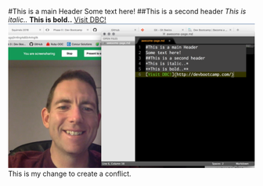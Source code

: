 #This is a main Header
Some text here!
##This is a second header
*This is italic..*
**This is bold..**
[Visit DBC!](http://devbootcamp.com/)
![Working Together](https://github.com/jamesponeal/phase-0-gps-1/blob/master/GPS1.1)
This is my change to create a conflict.